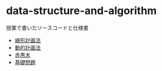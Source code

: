 # data-structure-and-algorithm
授業で書いたソースコードと仕様書
- [線形計画法](https://silent-felidae-1f6.notion.site/645d0a1e11eb481aa61f3da13032591c)
- [動的計画法](https://silent-felidae-1f6.notion.site/645d0a1e11eb481aa61f3da13032591c)
- [赤黒木](http://silent-felidae-1f6.notion.site/010e25c0622f4845acb8abcd4375be7b)
- [基礎問題](https://silent-felidae-1f6.notion.site/f7f2598ce9154f5c9e520282e3e99173)
